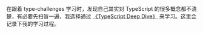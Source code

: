 在跟着 type-challenges 学习时，发现自己其实对 TypeScript 的很多概念都不清楚，有必要先扫盲一遍，我选择通过 [《TypeScript Deep Dive》](https://github.com/basarat/typescript-book/) 来学习。这里会记录下我的学习过程。
